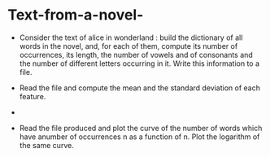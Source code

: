 # Text-from-a-novel-
- Consider the text of alice in wonderland : build the dictionary of all words in the novel, and, for each of them, compute its number of occurrences, its length, the number of vowels and of consonants and the number of different letters occurring in it. Write this information to a file.

- Read the file and compute the mean and the standard deviation of each feature.
- 
- Read the file produced and plot the curve of the number of words which have anumber of occurrences n as a function of n. Plot the logarithm of the same curve.
